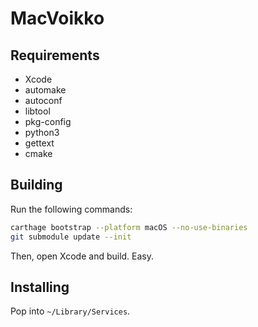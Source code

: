 # MacVoikko

## Requirements

- Xcode
- automake
- autoconf
- libtool
- pkg-config
- python3
- gettext
- cmake

## Building

Run the following commands:

```bash
carthage bootstrap --platform macOS --no-use-binaries
git submodule update --init
```

Then, open Xcode and build. Easy.

## Installing

Pop into `~/Library/Services`.
